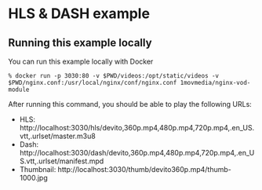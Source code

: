 # HLS & DASH example

## Running this example locally

You can run this example locally with Docker

```
% docker run -p 3030:80 -v $PWD/videos:/opt/static/videos -v $PWD/nginx.conf:/usr/local/nginx/conf/nginx.conf 1movmedia/nginx-vod-module
```

After running this command, you should be able to play the following URLs:

- HLS: http://localhost:3030/hls/devito,360p.mp4,480p.mp4,720p.mp4,.en_US.vtt,.urlset/master.m3u8
- Dash: http://localhost:3030/dash/devito,360p.mp4,480p.mp4,720p.mp4,.en_US.vtt,.urlset/manifest.mpd
- Thumbnail: http://localhost:3030/thumb/devito360p.mp4/thumb-1000.jpg
